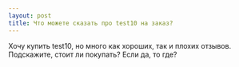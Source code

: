 ```yaml
---
layout: post 
title: Что можете сказать про test10 на заказ? 
--- 
```

Хочу купить test10, но много как хороших, так и плохих отзывов. Подскажите, стоит ли покупать? Если да, то где?